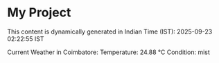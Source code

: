 # My Project

This content is dynamically generated in Indian Time (IST): 2025-09-23 02:22:55 IST


Current Weather in Coimbatore:
Temperature: 24.88 °C
Condition: mist
